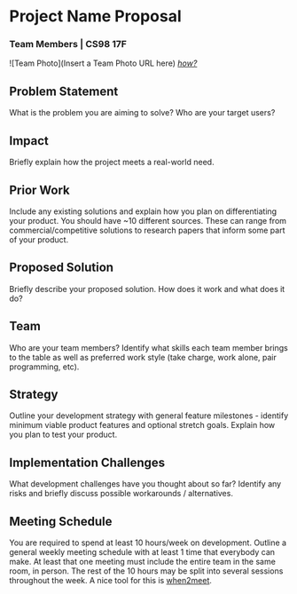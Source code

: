 # Project Name Proposal
### Team Members | CS98 17F

![Team Photo](Insert a Team Photo URL here)
[*how?*](https://help.github.com/articles/about-readmes/#relative-links-and-image-paths-in-readme-files)

## Problem Statement

What is the problem you are aiming to solve? Who are your target users?

## Impact

Briefly explain how the project meets a real-world need.

## Prior Work

Include any existing solutions and explain how you plan on differentiating your product. You should have ~10 different sources. These can range from commercial/competitive solutions to research papers that inform some part of your product. 

## Proposed Solution

Briefly describe your proposed solution.  How does it work and what does it do?

## Team

Who are your team members? Identify what skills each team member brings to the table as well as preferred work style (take charge, work alone, pair programming, etc).

## Strategy

Outline your development strategy with general feature milestones - identify minimum viable product features and optional stretch goals. Explain how you plan to test your product.

## Implementation Challenges

What development challenges have you thought about so far?  Identify any risks and briefly discuss possible workarounds / alternatives. 

## Meeting Schedule

You are required to spend at least 10 hours/week on development. Outline a general weekly meeting schedule with at least 1 time that everybody can make. At least that one meeting must include the entire team in the same room, in person. The rest of the 10 hours may be split into several sessions throughout the week. A nice tool for this is [when2meet](https://www.when2meet.com/).
 


